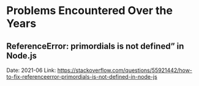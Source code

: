 # Problems Encountered Over the Years

## ReferenceError: primordials is not defined” in Node.js

Date: 2021-06
Link: https://stackoverflow.com/questions/55921442/how-to-fix-referenceerror-primordials-is-not-defined-in-node-js
